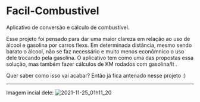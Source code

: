 # Facil-Combustivel
Aplicativo de conversão e cálculo de combustível. 

Esse projeto foi pensado para dar uma maior clareza em relação ao uso de álcool e gasolina por carros flexs. Em determinada distância, 
mesmo sendo barato o álcool, não se faz necessário e muito menos econômnico o uso dele trocando pela gasolina. O aplicativo tem como uma das propostas essa solução,
mas também fazer cálculos de KM rodados com gasolina/lt .

Quer saber como isso vai acabar? Então já fica antenado nesse projeto :) 

--------------------------------



Imagem incial dele: 
![2021-11-25_01h11_20](https://user-images.githubusercontent.com/72824080/143379126-d571000f-217e-49a3-8cfb-1a9110b739ee.png)
